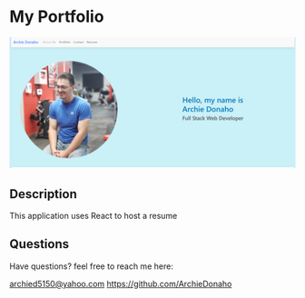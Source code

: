 # My Portfolio

![screenshot](./portfolio/src/assets/img/Screenshot.png)

## Description

This application uses React to host a resume

## Questions

Have questions? feel free to reach me here:

archied5150@yahoo.com
https://github.com/ArchieDonaho
